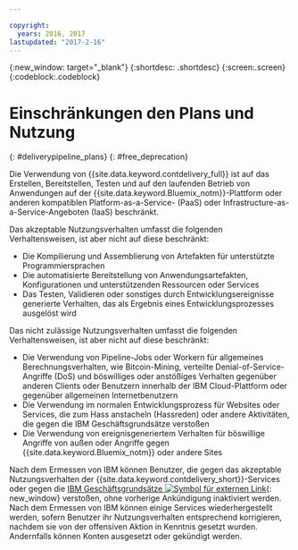 ```yaml
---

copyright:
  years: 2016, 2017
lastupdated: "2017-2-16"
---
```

<!-- Copyright info at top of file: REQUIRED
    The copyright info is YAML content that must occur at the top of the MD file, before attributes are listed.
    It must be surrounded by 3 dashes.
    The value "years" can contain just one year or a two years separated by a comma. (years: 2014, 2016)
    Indentation as per the previous template must be preserved.
-->

{:new_window: target="_blank"}
{:shortdesc: .shortdesc}
{:screen:.screen}
{:codeblock:.codeblock}

# Einschränkungen den Plans und Nutzung
{: #deliverypipeline_plans}
{: #free_deprecation}

Die Verwendung von {{site.data.keyword.contdelivery_full}} ist auf das Erstellen, Bereitstellen, Testen und auf den laufenden Betrieb von Anwendungen auf der {{site.data.keyword.Bluemix_notm}}-Plattform oder anderen kompatiblen Platform-as-a-Service- (PaaS) oder Infrastructure-as-a-Service-Angeboten (IaaS) beschränkt. 

Das akzeptable Nutzungsverhalten umfasst die folgenden Verhaltensweisen, ist aber nicht auf diese beschränkt: 

* Die Kompilierung und Assemblierung von Artefakten für unterstützte Programmiersprachen
* Die automatisierte Bereitstellung von Anwendungsartefakten, Konfigurationen und unterstützenden Ressourcen oder Services
* Das Testen, Validieren oder sonstiges durch Entwicklungsereignisse generierte Verhalten, das als Ergebnis eines Entwicklungsprozesses ausgelöst wird

Das nicht zulässige Nutzungsverhalten umfasst die folgenden Verhaltensweisen, ist aber nicht auf diese beschränkt: 

* Die Verwendung von Pipeline-Jobs oder Workern für allgemeines Berechnungsverhalten, wie Bitcoin-Mining, verteilte Denial-of-Service-Angriffe (DoS) und böswilliges oder anstößiges Verhalten gegenüber anderen Clients oder Benutzern innerhalb der IBM Cloud-Plattform oder gegenüber allgemeinen Internetbenutzern
* Die Verwendung im normalen Entwicklungsprozess für Websites oder Services, die zum Hass anstacheln (Hassreden) oder andere Aktivitäten, die gegen die IBM Geschäftsgrundsätze verstoßen
* Die Verwendung von ereignisgeneriertem Verhalten für böswillige Angriffe von außen oder Angriffe gegen {{site.data.keyword.Bluemix_notm}} oder andere Sites

Nach dem Ermessen von IBM können Benutzer, die gegen das akzeptable Nutzungsverhalten der {{site.data.keyword.contdelivery_short}}-Services oder gegen die [IBM Geschäftsgrundsätze ![Symbol für externen Link](../../icons/launch-glyph.svg "Symbol für externen Link")](https://www.ibm.com/investor/governance/business-conduct-guidelines.html){: new_window} verstoßen, ohne vorherige Ankündigung inaktiviert werden. Nach dem Ermessen von IBM können einige Services wiederhergestellt werden, sofern Benutzer ihr Nutzungsverhalten entsprechend korrigieren, nachdem sie von der offensiven Aktion in Kenntnis gesetzt wurden. Andernfalls können Konten ausgesetzt oder gekündigt werden.  
